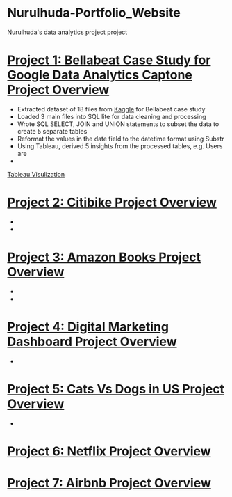 # Nurulhuda-Portfolio_Website
Nurulhuda's data analytics project project

# [Project 1: Bellabeat Case Study for Google Data Analytics Captone Project Overview](https://github.com/Nurulhuda-sulaiman/GoogleDataAnalyticsCaptone) 
* Extracted dataset of 18 files from [Kaggle](https://www.kaggle.com/datasets/arashnic/fitbit) for Bellabeat case study
* Loaded 3 main files into SQL lite for data cleaning and processing
* Wrote SQL SELECT, JOIN and UNION statements to subset the data to create 5 separate tables
* Reformat the values in the date field to the datetime format using Substr
* Using Tableau, derived 5 insights from the processed tables, e.g. Users are 
* 

[Tableau Visulization](https://public.tableau.com/app/profile/nurulhuda.binte.sulaiman/viz/CapstoneBellabeatcasestudy/Title)


# [Project 2: Citibike Project Overview](https://public.tableau.com/app/profile/nurulhuda.binte.sulaiman/viz/CitibikeTrip_16632250985860/Feb2018) 
* 
* 


# [Project 3: Amazon Books Project Overview](https://public.tableau.com/app/profile/nurulhuda.binte.sulaiman/viz/AmazonBooks_16632137720720/Amazonbestbooktitlebyyear_1) 
*
*


# [Project 4: Digital Marketing Dashboard Project Overview](https://public.tableau.com/app/profile/nurulhuda.binte.sulaiman/viz/DigitalMarketingDashboard_16643513702580/Dashboard1) 
*


# [Project 5: Cats Vs Dogs in US Project Overview](https://public.tableau.com/app/profile/nurulhuda.binte.sulaiman/viz/CatsVSDogsinUS/Percentagetable_1) 
*


# [Project 6: Netflix Project Overview]()



# [Project 7: Airbnb Project Overview]()
